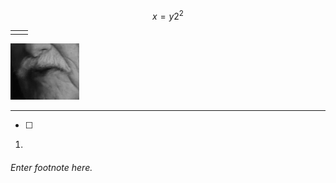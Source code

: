 
$$
x = y2^2
$$


|  |  |
| :--- | :--- |
|  |  |

![](/assets/mouth.gif)

---

* [ ] 
1. 
###### Enter footnote here.



